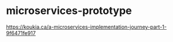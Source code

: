 # microservices-prototype

https://koukia.ca/a-microservices-implementation-journey-part-1-9f6471fe917

